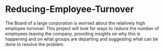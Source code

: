 # Reducing-Employee-Turnover
The Board of a large corporation is worried about the relatively high employee turnover. This project will look for ways to reduce the number of employees leaving the company, providing insights on why this is happening and on what groups are departing and suggesting what can be done to resolve the problem.